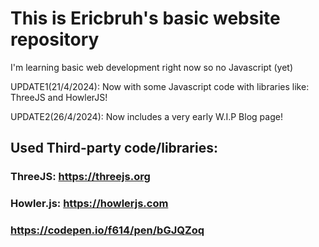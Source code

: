 # This is Ericbruh's basic website repository
I'm learning basic web development right now so no Javascript (yet)


UPDATE1(21/4/2024): Now with some Javascript code with libraries like: ThreeJS and HowlerJS!

UPDATE2(26/4/2024): Now includes a very early W.I.P Blog page!

## Used Third-party code/libraries:
### ThreeJS: https://threejs.org
### Howler.js: https://howlerjs.com
### https://codepen.io/f614/pen/bGJQZoq

